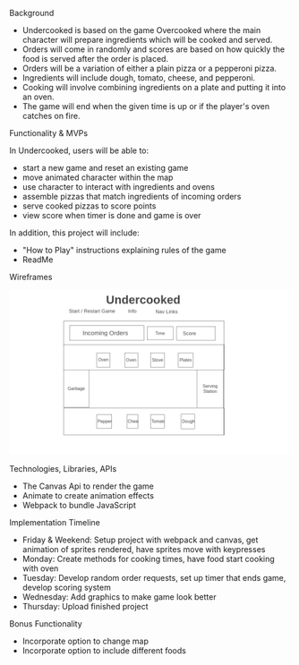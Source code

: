 Background
* Undercooked is based on the game Overcooked where the main character will prepare ingredients which will be cooked and served. 
* Orders will come in randomly and scores are based on how quickly the food is served after the order is placed.  
* Orders will be a variation of either a plain pizza or a pepperoni pizza.
* Ingredients will include dough, tomato, cheese, and pepperoni.  
* Cooking will involve combining ingredients on a plate and putting it into an oven.
* The game will end when the given time is up or if the player's oven catches on fire.

Functionality & MVPs

In Undercooked, users will be able to:
* start a new game and reset an existing game
* move animated character within the map
* use character to interact with ingredients and ovens
* assemble pizzas that match ingredients of incoming orders
* serve cooked pizzas to score points
* view score when timer is done and game is over

In addition, this project will include:
* "How to Play" instructions explaining rules of the game
* ReadMe

Wireframes

![Undercooked wireframe](/wireframe.png)

Technologies, Libraries, APIs
* The Canvas Api to render the game
* Animate to create animation effects
* Webpack to bundle JavaScript

Implementation Timeline
* Friday & Weekend: Setup project with webpack and canvas, get animation of sprites rendered, have sprites move with keypresses
* Monday: Create methods for cooking times, have food start cooking with oven
* Tuesday: Develop random order requests, set up timer that ends game, develop scoring system
* Wednesday: Add graphics to make game look better
* Thursday: Upload finished project

Bonus Functionality
* Incorporate option to change map
* Incorporate option to include different foods

